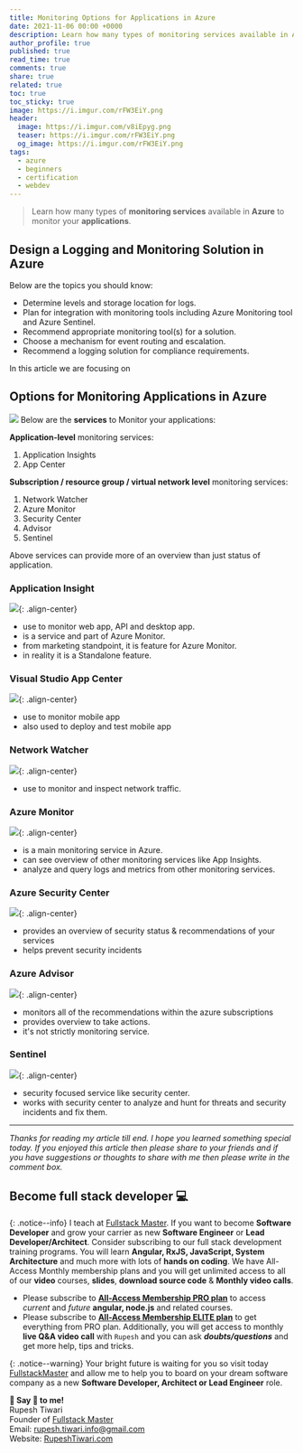 ```yaml
---
title: Monitoring Options for Applications in Azure
date: 2021-11-06 00:00 +0000
description: Learn how many types of monitoring services available in Azure to monitor your applications.
author_profile: true
published: true
read_time: true
comments: true
share: true
related: true
toc: true
toc_sticky: true
image: https://i.imgur.com/rFW3EiY.png
header:
  image: https://i.imgur.com/v8iEpyg.png
  teaser: https://i.imgur.com/rFW3EiY.png
  og_image: https://i.imgur.com/rFW3EiY.png
tags:
  - azure
  - beginners
  - certification
  - webdev
---
```


> Learn how many types of **monitoring services** available in **Azure** to monitor your **applications**.

## Design a Logging and Monitoring Solution in Azure

Below are the topics you should know:

- Determine levels and storage location for logs.
- Plan for integration with monitoring tools including Azure Monitoring tool and Azure Sentinel.
- Recommend appropriate monitoring tool(s) for a solution.
- Choose a mechanism for event routing and escalation.
- Recommend a logging solution for compliance requirements.

In this article we are focusing on

## Options for Monitoring Applications in Azure

![](https://imgur.com/RRBB8Ya.png)
Below are the **services** to Monitor your applications:

**Application-level** monitoring services:

1. Application Insights
2. App Center

**Subscription / resource group / virtual network level** monitoring services:

1. Network Watcher
2. Azure Monitor
3. Security Center
4. Advisor
5. Sentinel

Above services can provide more of an overview than just status of application.

### Application Insight

![](https://imgur.com/z6Hsa09.png){: .align-center}

- use to monitor web app, API and desktop app.
- is a service and part of Azure Monitor.
- from marketing standpoint, it is feature for Azure Monitor.
- in reality it is a Standalone feature.

### Visual Studio App Center

![](https://imgur.com/34J9bDe.png){: .align-center}

- use to monitor mobile app
- also used to deploy and test mobile app

### Network Watcher

![](https://imgur.com/tdsC3xy.png){: .align-center}

- use to monitor and inspect network traffic.

### Azure Monitor

![](https://imgur.com/RcfzQj7.png){: .align-center}

- is a main monitoring service in Azure.
- can see overview of other monitoring services like App Insights.
- analyze and query logs and metrics from other monitoring services.

### Azure Security Center

![](https://imgur.com/IXm0u3e.png){: .align-center}

- provides an overview of security status & recommendations of your services
- helps prevent security incidents

### Azure Advisor

![](https://imgur.com/8Ykd5S9.png){: .align-center}

- monitors all of the recommendations within the azure subscriptions
- provides overview to take actions.
- it's not strictly monitoring service.

### Sentinel

![](https://imgur.com/GMOLpT8.png){: .align-center}

- security focused service like security center.
- works with security center to analyze and hunt for threats and security incidents and fix them.

---

_Thanks for reading my article till end. I hope you learned something special today. If you enjoyed this article then please share to your friends and if you have suggestions or thoughts to share with me then please write in the comment box._

## Become full stack developer 💻

{: .notice--info}
I teach at [Fullstack Master](https://www.fullstackmaster.net). If you want to become **Software Developer** and grow your carrier as new **Software Engineer** or **Lead Developer/Architect**. Consider subscribing to our full stack development training programs. You will learn **Angular, RxJS, JavaScript, System Architecture** and much more with lots of **hands on coding**. We have All-Access Monthly membership plans and you will get unlimited access to all of our **video** courses, **slides**, **download source code** & **Monthly video calls**.

- Please subscribe to **[All-Access Membership PRO plan](https://www.fullstackmaster.net/pro)** to access _current_ and _future_ **angular, node.js** and related courses.
- Please subscribe to **[All-Access Membership ELITE plan](https://www.fullstackmaster.net/elite)** to get everything from PRO plan. Additionally, you will get access to monthly **live Q&A video call** with `Rupesh` and you can ask **_doubts/questions_** and get more help, tips and tricks.

{: .notice--warning}
Your bright future is waiting for you so visit today [FullstackMaster](www.fullstackmaster.net) and allow me to help you to board on your dream software company as a new **Software Developer, Architect or Lead Engineer** role.

<div class="notice--success">
<strong>💖 Say 👋 to me!</strong>
<br>Rupesh Tiwari
<br>Founder of <a href="https://www.fullstackmaster.net">Fullstack Master </a>
<br>Email: <a href="mailto:rupesh.tiwari.info@gmail.com?subject=Hi">rupesh.tiwari.info@gmail.com</a>
<br>Website: <a href="https://www.rupeshtiwari.com">RupeshTiwari.com </a>
</div>
